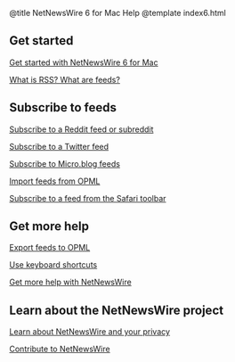 @title NetNewsWire 6 for Mac Help
@template index6.html

Get started
-----------

[Get started with NetNewsWire 6 for Mac](getting-started.html)

[What is RSS? What are feeds?](what-is-rss.html)


Subscribe to feeds
------------------

[Subscribe to a Reddit feed or subreddit](reddit-feeds.html)

[Subscribe to a Twitter feed](twitter-feeds.html)

[Subscribe to Micro.blog feeds](micro-blog-feeds.html)

[Import feeds from OPML](import-opml.html)

[Subscribe to a feed from the Safari toolbar](safari-extension.html)


Get more help
-------------

[Export feeds to OPML](export-opml.html)

[Use keyboard shortcuts](keyboard-shortcuts.html)

[Get more help with NetNewsWire](get-more-help.html)


Learn about the NetNewsWire project
-----------------------------------

[Learn about NetNewsWire and your privacy](privacy.html)

[Contribute to NetNewsWire](contributing.html)
